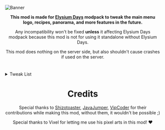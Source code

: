 ![Banner](https://cdn.modrinth.com/data/cached_images/a21c5a1daf3b121faf9de5a2ef83931cbcfd43d9.png)
<div align="center">

**This mod is made for [Elysium Days](https://modrinth.com/modpack/elysium-days) modpack to tweak the main menu logo, recipes, panorama, and more features in the future.**

Any incompatibility won't be fixed **unless** it affecting Elysium Days modpack because this mod is not for using it standalone without Elysium Days.


This mod does nothing on the server side, but also shouldn't cause crashes if used on the server.
#
</div>
<details>
<summary>Tweak List</summary>

### Main Content

- Main Menu Logo Elysium Days Logo [With Christmas & Halloween Variant]!

- Main Menu Discord Button As Of 6.0.0

- Main Menu Modpack Update Notifier As Of 6.0.0

- Ram Warning Screen As Of 6.0.0

- App Icon As Of 6.0.0

### Recipes
- Netherite Horse Armor Recipe For [Simple Netherite Horse Armor](https://modrinth.com/mod/simple-netherite-horse-armor) Mod!

- Podzol Recipe!

- Rotten Flesh To Leather Smelting Recipe!

- Sponge Recipe!

### Compatibilities
- [Backported Wolves](https://modrinth.com/mod/backported-wolves) Compatibility For [Regions Unexplored](https://modrinth.com/mod/regions-unexplored)!

- [The Lost Castle](https://modrinth.com/mod/the-lost-castle) Mod Eye Spy Advancement Compatibility!

- [Spawn Animations](https://modrinth.com/mod/spawn-animations) Compatibility For [Creeper Overhaul](https://modrinth.com/mod/creeper-overhaul), [Enderman Overhaul](https://modrinth.com/mod/enderman-overhaul), [Deeper and Darker](https://modrinth.com/mod/deeperdarker) and [The Graveyard](https://modrinth.com/mod/the-graveyard-fabric) Mod!

### Other Tweaks
- Special Translations For The [End Remastered](https://modrinth.com/mod/endrem) Mod!

- Icons Advertisement Logo Replace For The [Icons](https://modrinth.com/resourcepack/icons) Resource Pack!

- Removing [Icons](https://modrinth.com/resourcepack/icons) Food Tooltips That is Extra alongside [AppleSkin](https://modrinth.com/mod/appleskin)

- Removing Splash Texts & Edition Text

- New Panorama

- New Map Icon Designs!

- One New Tip For The [Tips](https://modrinth.com/mod/tips) Mod!
</details>


<div align="center">

# Credits
Special thanks to [Shizotoaster](https://modrinth.com/user/shizotoaster), [JavaJumper](https://github.com/JumperOnJava), [VipCoder](https://github.com/VipCoder8) for their contributions while making this mod, without them, it wouldn't be possible ;)

Special thanks to Vixel for letting me use his pixel arts in this mod! ❤
</div>
